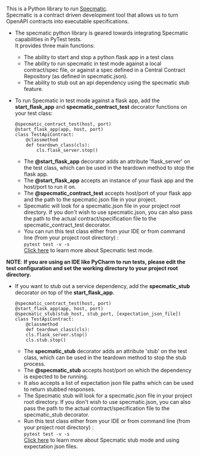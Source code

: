This is a Python library to run [Specmatic](https://specmatic.in).  
Specmatic is a contract driven development tool that allows us to turn OpenAPI contracts into executable specifications.


- The specmatic python library is geared towards integrating Specmatic capabilities in PyTest tests.  
  It provides three main functions:
  - The ability to start and stop a python flask app in a test class
  - The ability to run specmatic in test mode against a local contract/spec file, or against a spec defined in a Central Contract Repository (as defined in specmatic.json).
  - The ability to stub out an api dependency using the specmatic stub feature.


- To run Specmatic in test mode against a flask app, add the **start_flask_app** and **specmatic_contract_test** decorator functions on your test class:
    ``````
    @specmatic_contract_test(host, port)
    @start_flask_app(app, host, port)
    class TestApiContract:
        @classmethod
        def teardown_class(cls):
            cls.flask_server.stop()
    ``````
    
    - The **@start_flask_app** decorator adds an attribute 'flask_server' on the test class, which can be used in the
      teardown method to stop the flask app.
    - The **@start_flask_app** accepts an instance of your flask app and the host/port to run it on.
    - The **@specmatic_contract_test** accepts host/port of your flask app and the path to the specmatic.json file in your project.
    - Specmatic will look for a specmatic.json file in your project root directory.
      If you don't wish to use specmatic.json, you can also pass the path to the actual contract/specification file to the specmatic_contract_test decorator.
    - You can run this test class either from your IDE or from command line (from your project root directory) :   
       ``````pytest test -v -s``````  
      [Click here](https://specmatic.in/documentation/contract_tests.html) to learn more about Specmatic test mode.
   
**NOTE**:
    **If you are using an IDE like PyCharm to run tests, please edit the test configuration and set the working directory to your project root directory.**

- If you want to stub out a service dependency, add the **specmatic_stub** decorator on top of the **start_flask_app**.
    ``````
    @specmatic_contract_test(host, port)
    @start_flask_app(app, host, port)
    @specmatic_stub(stub_host, stub_port, [expectation_json_file])
    class TestApiContract:
        @classmethod
        def teardown_class(cls):
        cls.flask_server.stop()
        cls.stub.stop()
    ``````
    - The **specmatic_stub** decorator adds an attribute 'stub' on the test class, which can be used in the
      teardown method to stop the stub process.
    - The **@specmatic_stub** accepts host/port on which the dependency is expected to be running.
    - It also accepts a list of expectation json file paths which can be used to return stubbed responses.  
    - The Specmatic stub will look for a specmatic.json file in your project root directory.
      If you don't wish to use specmatic.json, you can also pass the path to the actual contract/specification file to the specmatic_stub decorator.
    - Run this test class either from your IDE or from command line (from your project root directory) :   
       ``````pytest test -v -s``````  
      [Click here](https://specmatic.in/documentation/service_virtualization_tutorial.html) to learn more about Specmatic stub mode and using expectation json files.
    
   